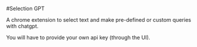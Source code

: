 #Selection GPT

A chrome extension to select text and make pre-defined or custom queries with chatgpt.

You will have to provide your own api key (through the UI).

